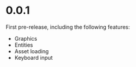 # 0.0.1

First pre-release, including the following features:
- Graphics
- Entities
- Asset loading
- Keyboard input